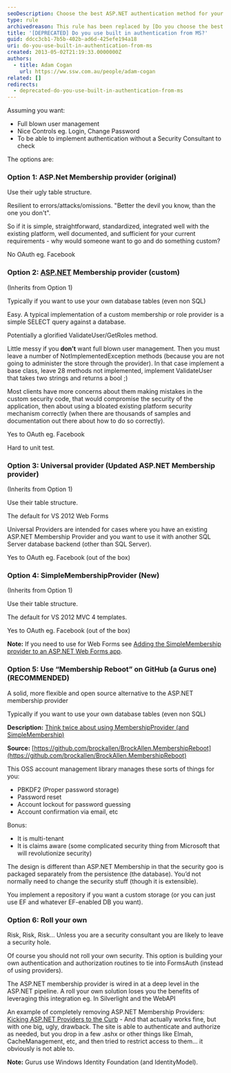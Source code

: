 ```yaml
---
seoDescription: Choose the best ASP.NET authentication method for your needs—whether using built-in providers or alternatives, ensuring security and efficiency in your implementation.
type: rule
archivedreason: This rule has been replaced by [Do you choose the best method of authentication for your situation?](/rules/choose-the-best-method-of-authentication-for-your-situation)
title: '[DEPRECATED] Do you use built in authentication from MS?'
guid: ddcc3cb1-7b5b-402b-ad6d-425efe194a18
uri: do-you-use-built-in-authentication-from-ms
created: 2013-05-02T21:19:33.0000000Z
authors:
  - title: Adam Cogan
    url: https://ww.ssw.com.au/people/adam-cogan
related: []
redirects:
  - deprecated-do-you-use-built-in-authentication-from-ms
---
```


Assuming you want:

- Full blown user management
- Nice Controls eg. Login, Change Password
- To be able to implement authentication without a Security Consultant to check

The options are:

<!--endintro-->

### Option 1: ASP.Net Membership provider (original)

Use their ugly table structure.

Resilient to errors/attacks/omissions. "Better the devil you know, than the one you don't".

So if it is simple, straightforward, standardized, integrated well with the existing platform, well documented, and sufficient for your current requirements - why would someone want to go and do something custom?

No OAuth eg. Facebook

### Option 2: [ASP.NET](http://www.asp.net/) Membership provider (custom)

(Inherits from Option 1)

Typically if you want to use your own database tables (even non SQL)

Easy. A typical implementation of a custom membership or role provider is a simple SELECT query against a database.

Potentially a glorified ValidateUser/GetRoles method.

Little messy if you **don’t** want full blown user management. Then you must leave a number of NotImplementedException methods (because you are not going to administer the store through the provider). In that case implement a base class, leave 28 methods not implemented, implement ValidateUser that takes two strings and returns a bool ;)

Most clients have more concerns about them making mistakes in the custom security code, that would compromise the security of the application, then about using a bloated existing platform security mechanism correctly (when there are thousands of samples and documentation out there about how to do so correctly).

Yes to OAuth eg. Facebook

Hard to unit test.

### Option 3: Universal provider (Updated ASP.NET Membership provider)

(Inherits from Option 1)

Use their table structure.

The default for VS 2012 Web Forms

Universal Providers are intended for cases where you have an existing ASP.NET Membership Provider and you want to use it with another SQL Server database backend (other than SQL Server).

Yes to OAuth eg. Facebook (out of the box)

### Option 4: SimpleMembershipProvider (New)

(Inherits from Option 1)

Use their table structure.

The default for VS 2012 MVC 4 templates.

Yes to OAuth eg. Facebook (out of the box)

**Note:** If you need to use for Web Forms see [Adding the SimpleMembership provider to an ASP.NET Web Forms app](http://blogs.msmvps.com/luisabreu/blog/2012/09/24/adding-the-simplemembership-provider-to-an-asp-net-web-forms-app/).

### Option 5: Use “Membership Reboot” on GitHub (a Gurus one) (RECOMMENDED)

A solid, more flexible and open source alternative to the ASP.NET membership provider

Typically if you want to use your own database tables (even non SQL)

**Description:** [Think twice about using MembershipProvider (and SimpleMembership)](http://brockallen.com/2012/09/02/think-twice-about-using-membershipprovider-and-simplemembership/)

**Source:** [https://github.com/brockallen/BrockAllen.MembershipReboot](https://github.com/brockallen/BrockAllen.MembershipReboot)

This OSS account management library manages these sorts of things for you:

- PBKDF2 (Proper password storage)
- Password reset
- Account lockout for password guessing
- Account confirmation via email, etc

Bonus:

- It is multi-tenant
- It is claims aware (some complicated security thing from Microsoft that will revolutionize security)

The design is different than ASP.NET Membership in that the security goo is packaged separately from the persistence (the database). You’d not normally need to change the security stuff (though it is extensible).

You implement a repository if you want a custom storage (or you can just use EF and whatever EF-enabled DB you want).

### Option 6: Roll your own

Risk, Risk, Risk... Unless you are a security consultant you are likely to leave a security hole.

Of course you should not roll your own security. This option is building your own authentication and authorization routines to tie into FormsAuth (instead of using providers).

The ASP.NET membership provider is wired in at a deep level in the ASP.NET pipeline. A roll your own solution loses you the benefits of leveraging this integration eg. In Silverlight and the WebAPI

An example of completely removing ASP.NET Membership Providers: [Kicking ASP.NET Providers to the Curb](http://www.devproconnections.com/article/aspnet2/Kicking-ASP-NET-Providers-to-the-Curb-129584) - And that actually works fine, but with one big, ugly, drawback. The site is able to authenticate and authorize as needed, but you drop in a few .ashx or other things like Elmah, CacheManagement, etc, and then tried to restrict access to them... it obviously is not able to.

**Note:** Gurus use Windows Identity Foundation (and IdentityModel).
